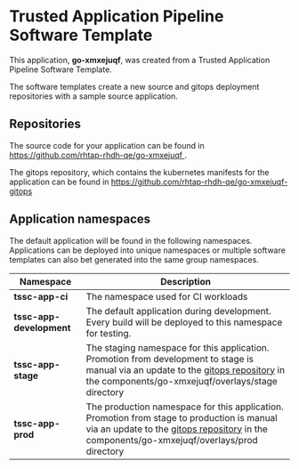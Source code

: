 # Trusted Application Pipeline Software Template

This application, **go-xmxejuqf**, was created from a Trusted Application Pipeline Software Template.

The software templates create a new source and gitops deployment repositories with a sample source application. 

## Repositories

The source code for your application can be found in [https://github.com/rhtap-rhdh-qe/go-xmxejuqf ](https://github.com/rhtap-rhdh-qe/go-xmxejuqf ).
 
The gitops repository, which contains the kubernetes manifests for the application can be found in 
[https://github.com/rhtap-rhdh-qe/go-xmxejuqf-gitops ](https://github.com/rhtap-rhdh-qe/go-xmxejuqf-gitops ) 

## Application namespaces 

The default application will be found in the following namespaces. Applications can be deployed into unique namespaces or multiple software templates can also bet generated into the same group namespaces.  

|  Namespace   |  Description   |  
| -------- | -------- |
| **tssc-app-ci** | The namespace used for CI workloads |
| **tssc-app-development** | The default application during development. Every build will be deployed to this namespace for testing. |
| **tssc-app-stage** | The staging namespace for this application. Promotion from development to stage is manual via an update to the [gitops repository](https://github.com/rhtap-rhdh-qe/go-xmxejuqf-gitops ) in the components/go-xmxejuqf/overlays/stage directory |
| **tssc-app-prod** | The production namespace for this application. Promotion from stage to production is manual via an update to the [gitops repository](https://github.com/rhtap-rhdh-qe/go-xmxejuqf-gitops ) in the components/go-xmxejuqf/overlays/prod directory |